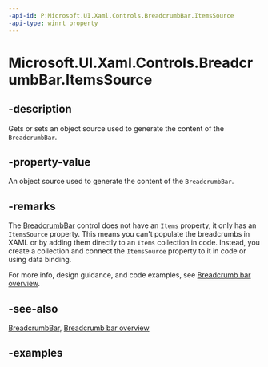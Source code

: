 ```yaml
---
-api-id: P:Microsoft.UI.Xaml.Controls.BreadcrumbBar.ItemsSource
-api-type: winrt property
---
```


# Microsoft.UI.Xaml.Controls.BreadcrumbBar.ItemsSource

<!--
public object ItemsSource { get; set; }
-->


## -description

Gets or sets an object source used to generate the content of the `BreadcrumbBar`.

## -property-value

An object source used to generate the content of the `BreadcrumbBar`.

## -remarks

The [BreadcrumbBar](breadcrumbbar.md) control does not have an `Items` property, it only has an `ItemsSource` property. This means you can't populate the breadcrumbs in XAML or by adding them directly to an `Items` collection in code. Instead, you create a collection and connect the `ItemsSource` property to it in code or using data binding.

For more info, design guidance, and code examples, see [Breadcrumb bar overview](/windows/uwp/design/controls-and-patterns/breadcrumbbar).

## -see-also

[BreadcrumbBar](breadcrumbbar.md), [Breadcrumb bar overview](/windows/uwp/design/controls-and-patterns/breadcrumbbar)

## -examples


